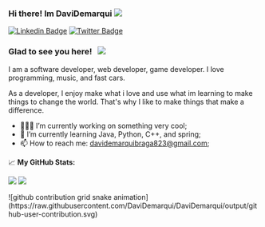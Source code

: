 ### Hi there! Im DaviDemarqui <img src="https://media.giphy.com/media/hvRJCLFzcasrR4ia7z/giphy.gif" width="25px">
<!--[![Instagram Badge](https://img.shields.io/badge/-Instagram-e4405f?style=flat-square&logo=Instagram&logoColor=white)](https://instagram.com/punk1y/) -->
[![Linkedin Badge](https://img.shields.io/badge/-LinkedIn-0e76a8?style=flat-square&logo=Linkedin&logoColor=white)](https://www.linkedin.com/in/davi-demarqui-a875a2218/)
[![Twitter Badge](https://img.shields.io/badge/-Twitter-00acee?style=flat-square&logo=Twitter&logoColor=white)](https://twitter.com/DemarquiDavi)

### Glad to see you here! &nbsp; ![](https://visitor-badge.glitch.me/badge?page_id=DaviDemarqui.DaviDemarqui)

I am a  software developer, web developer, game developer. I love programming, music, and fast cars.

As a developer, I enjoy make what i love and use what im learning to make things to change the world.
That's why I like to make things that make a difference.

- 👨🏻‍💻 I’m currently working on something very cool;
- 🚀 I’m currently learning Java, Python, C++, and spring;
- 📫 How to reach me: davidemarquibraga823@gmail.com;


📈 **My GitHub Stats:**

<p>
  <img height="190em" src="https://github-readme-stats.vercel.app/api?username=DaviDemarqui&show_icons=true&hide_border=true&&count_private=true&include_all_commits=true" />
  <img height="190em" src="https://github-readme-stats.vercel.app/api/top-langs/?username=DaviDemarqui&exclude_repo=KNN-Image-    Classification&show_icons=true&hide_border=true&layout=compact&langs_count=8"/>
</p>
![github contribution grid snake animation](https://raw.githubusercontent.com/DaviDemarqui/DaviDemarqui/output/github-user-contribution.svg)

